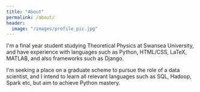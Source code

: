 ```yaml
---
title: "About"
permalink: /about/
header:
  image: "/images/profile_pic.jpg"
---
```


I'm a final year student studying Theoretical Physics at Swansea University, and
have experience with languages such as Python, HTML/CSS, LaTeX, MATLAB, and also
frameworks such as Django.

I'm seeking a place on a graduate scheme to pursue the role of a data scientist,
and I intend to learn all relevant languages such as SQL, Hadoop, Spark etc, but
aim to achieve Python mastery. 
